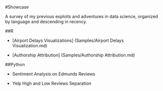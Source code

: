 #Showcase

A survey of my previous exploits and adventures in data science, organized by language and descending in recency. 

##R

* [Airport Delays Visualizations] (Samples/Airport Delays Visualization.md)

* [Authorship Attribution] (Samples/Authorship Attribution.md)

##Python
* Sentiment Analysis on Edmunds Reviews

* Yelp High and Low Reviews Separation
